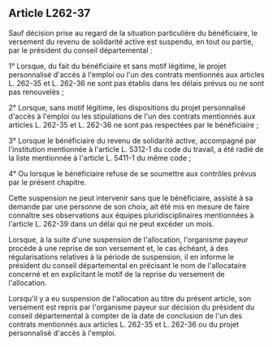 ## Article L262-37

Sauf décision prise au regard de la situation particulière du bénéficiaire, le versement du revenu de solidarité
active est suspendu, en tout ou partie, par le président du conseil départemental :

1° Lorsque, du fait du bénéficiaire et sans motif légitime, le projet personnalisé d'accès à l'emploi ou l'un des
contrats mentionnés aux articles L. 262-35 et L. 262-36 ne sont pas établis dans les délais prévus ou ne sont
pas renouvelés ;

2° Lorsque, sans motif légitime, les dispositions du projet personnalisé d'accès à l'emploi ou les stipulations
de l'un des contrats mentionnés aux articles L. 262-35 et L. 262-36 ne sont pas respectées par le bénéficiaire ;

3° Lorsque le bénéficiaire du revenu de solidarité active, accompagné par l'institution mentionnée à l'article
L. 5312-1 du code du travail, a été radié de la liste mentionnée à l'article L. 5411-1 du même code ;

4° Ou lorsque le bénéficiaire refuse de se soumettre aux contrôles prévus par le présent chapitre.

Cette suspension ne peut intervenir sans que le bénéficiaire, assisté à sa demande par une personne de son
choix, ait été mis en mesure de faire connaître ses observations aux équipes pluridisciplinaires mentionnées à
l'article L. 262-39 dans un délai qui ne peut excéder un mois.

Lorsque, à la suite d'une suspension de l'allocation, l'organisme payeur procède à une reprise de son
versement et, le cas échéant, à des régularisations relatives à la période de suspension, il en informe le
président du conseil départemental en précisant le nom de l'allocataire concerné et en explicitant le motif de
la reprise du versement de l'allocation.

Lorsqu'il y a eu suspension de l'allocation au titre du présent article, son versement est repris par l'organisme
payeur sur décision du président du conseil départemental à compter de la date de conclusion de l'un des
contrats mentionnés aux articles L. 262-35 et L. 262-36 ou du projet personnalisé d'accès à l'emploi.

